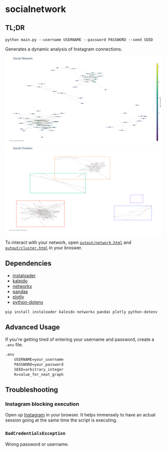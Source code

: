 # socialnetwork

## TL;DR

```console
python main.py --username USERNAME --password PASSWORD --seed SEED
```

Generates a dynamic analysis of Instagram connections.

![Network](output/network.png)
![Clusters](output/cluster.png)

To interact with your network, open [```output/network.html```](output/network.html)
and [```output/cluster.html```](output/cluster.html) in your broswer.

## Dependencies

- [instaloader](https://github.com/instaloader/instaloader)
- [kaleido](https://github.com/plotly/Kaleido)
- [networkx](https://github.com/networkx/networkx)
- [pandas](https://github.com/pandas-dev/pandas)
- [plotly](https://github.com/plotly/plotly.py)
- [python-dotenv](https://github.com/theskumar/python-dotenv)

```console
pip install instaloader kaleido networkx pandas plotly python-dotenv 
```

## Advanced Usage

If you're getting tired of entering your username and password, create a ```.env``` file.

```console
.env
    USERNAME=your_username
    PASSWORD=your_password
    SEED=arbitrary_integer
    K=value_for_neat_graph
```

## Troubleshooting

### Instagram blocking execution

Open up [Instagram](https://instagram.com) in your browser. It helps immensely to
have an actual session going at the same time the script is executing.

### ```BadCredentialsException```

Wrong password or username.
